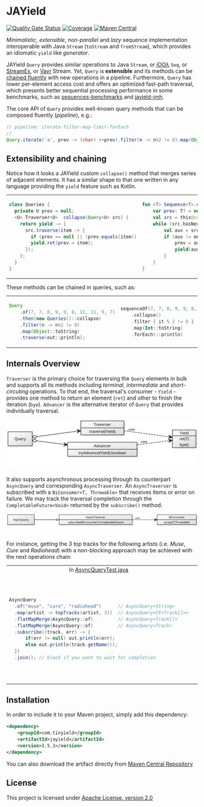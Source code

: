 # JAYield

[![Quality Gate Status](https://sonarcloud.io/api/project_badges/measure?project=com.tinyield%3Ajayield&metric=alert_status)](https://sonarcloud.io/dashboard?id=com.tinyield%3Ajayield)
[![Coverage](https://sonarcloud.io/api/project_badges/measure?project=com.tinyield%3Ajayield&metric=coverage)](https://sonarcloud.io/dashboard?id=com.tinyield%3Ajayield)
[![Maven Central](https://img.shields.io/maven-central/v/com.tinyield/jayield)](https://search.maven.org/artifact/com.tinyield/jayield)

_Minimalistic_, _extensible_, _non-parallel_ and _lazy_ sequence implementation interoperable with Java
`Stream` (`toStream` and `fromStream`), which provides an idiomatic `yield` like _generator_.

JAYield `Query` provides similar operations to Java `Stream`, or
[jOOλ][18] `Seq`, or [StreamEx][16], or [Vavr][19] Stream. 
Yet, `Query` is **extensible** and its methods can be [chained
fluently](#extensibility-and-chaining) with new operations in a pipeline.
Furthermore, `Query` has lower per-element access cost and offers an optimized
fast-path traversal, which presents better sequential processing performance in
some benchmarks, such as [sequences-benchmarks][20] and [jayield-jmh][21].

The core API of `Query` provides well-known query methods that can be 
composed fluently (_pipeline_), e.g.:

```java
// pipeline: iterate-filter-map-limit-forEach
//
Query.iterate('a', prev -> (char) ++prev).filter(n -> n%2 != 0).map(Object::toString).limit(10).forEach(out::println);
```


## Extensibility and chaining

Notice how it looks a JAYield custom `collapse()` method that merges series of adjacent elements.
It has a similar shape to that one written in any language providing the `yield` feature
such as Kotlin.

<table class="table">
    <tr class="row">
        <td>

```java
class Queries {
  private U prev = null;
  <U> Traverser<U>  collapse(Query<U> src) {
    return yield -> {
      src.traverse(item -> {
        if (prev == null || !prev.equals(item))
        yield.ret(prev = item);
      });
    };
  }
}
```

</td>
<td>

```kotlin
fun <T> Sequence<T>.collapse() = sequence {
    var prev: T? = null
    val src = this@collapse.iterator()
    while (src.hasNext()) {
        val aux = src.next()
        if (aux != null && aux != prev) {
            prev = aux
            yield(aux)
        }
    }
}
```

</td>
</tr>
</table>

These methods can be chained in queries, such as:

<table class="table">
    <tr class="row">
        <td>

```java
Query
    .of(7, 7, 8, 9, 9, 8, 11, 11, 9, 7)
    .then(new Queries()::collapse)
    .filter(n -> n%2 != 0)
    .map(Object::toString)
    .traverse(out::println);

```

</td>
<td>

```kotlin
sequenceOf(7, 7, 8, 9, 9, 8, 11, 11, 9, 7)
    .collapse()
    .filter { it % 2 != 0 }
    .map(Int::toString)
    .forEach(::println)
```

</td>
</tr>
</table>

## Internals Overview

`Traverser` is the primary choice for traversing the `Query` elements in bulk and 
supports all its methods including _terminal_, _intermediate_ and _short-circuting_
operations.
To that end, the traversal's consumer - `Yield` - provides one method to return
an element (`ret`) and other to finish the iteration (`bye`).
`Advancer` is the alternative iterator of `Query` that provides individually traversal.

<img src="assets/jayield-yuml.svg" width="600px">

It also supports asynchronous processing through its counterpart `AsyncQuery` and 
corresponding `AsyncTraverser`.
An `AsyncTraverser` is subscribed with a `BiConsumer<T, Throwable>` that receives items or
error on failure.
We may track the traversal completion through the `CompletableFuture<Void>` returned by the
`subscribe()` method.

<img src="assets/jayield-yuml-async.svg" width="800px">

For instance, getting the 3 top tracks for the following artists (i.e. _Muse_,
_Cure_ and _Radiohead_) with a non-blocking approach may be achieved with the
next operations chain:

<table>
    <tr>
        <td align="center">
          In <a href="https://github.com/tinyield/jayield/blob/development/src/test/java/org/jayield/async/AsyncQueryTest.java#L40" target="_blank">
            AsyncQueryTest.java
          </a>
        </td>
        <td align="center">
          Output
        </td>
    </tr>
    <tr>
    <td>

```java
AsyncQuery
  .of("muse", "cure", "radiohead")      // AsyncQuery<String>
  .map(artist -> topTracks(artist, 3))  // AsyncQuery<CF<Track[]>>
  .flatMapMerge(AsyncQuery::of)         // AsyncQuery<Track[]>
  .flatMapMerge(AsyncQuery::of)         // AsyncQuery<Track>
  .subscribe((track, err) -> {
      if(err != null) out.println(err);
      else out.println(track.getName());
  })
  .join(); // block if you want to wait for completion
```

</td>
<td>
<blockquote>
<small>
Creep<br>
Supermassive Black Hole<br>
Starlight<br>
Friday I'm in Love<br>
Just Like Heaven<br>
Time Is Running Out<br>
Karma Police<br>
Boys Don't Cry<br>
Paranoid Android<br>
</small>
</blockquote>
</td>
</tr>
</table>

## Installation

In order to include it to your Maven project, simply add this dependency:

```xml
<dependency>
    <groupId>com.tinyield</groupId>
    <artifactId>jayield</artifactId>
    <version>1.5.1</version>
</dependency>
```

You can also download the artifact directly from [Maven
Central Repository](https://repo.maven.apache.org/maven2/com/tinyield/jayield/)


## License

This project is licensed under [Apache License,
version 2.0](https://www.apache.org/licenses/LICENSE-2.0)

[16]: https://github.com/amaembo/streamex
[18]: https://github.com/jOOQ/jOOL
[19]: https://github.com/vavr-io/vavr
[20]: https://github.com/tinyield/sequences-benchmarks
[21]: https://github.com/jayield/jayield-jmh
